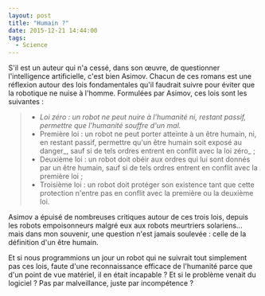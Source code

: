 ```yaml
---
layout: post
title: "Humain ?"
date: 2015-12-21 14:44:00
tags:
  - Science
---
```


S'il est un auteur qui n'a cessé, dans son œuvre, de questionner l'intelligence artificielle, c'est bien Asimov. Chacun de ces romans est une réflexion autour des lois fondamentales qu'il faudrait suivre pour éviter que la robotique ne nuise à l'homme. Formulées par Asimov, ces lois sont les suivantes :

> * _Loi zéro : un robot ne peut nuire à l'humanité ni, restant passif, permettre que l'humanité souffre d'un mal._
> * Première loi : un robot ne peut porter atteinte à un être humain, ni, en restant passif, permettre qu'un être humain soit exposé au danger_, sauf si de tels ordres entrent en conflit avec la loi zéro_ ;
> * Deuxième loi : un robot doit obéir aux ordres qui lui sont donnés par un être humain, sauf si de tels ordres entrent en conflit avec la première loi ;
> * Troisième loi : un robot doit protéger son existence tant que cette protection n'entre pas en conflit avec la première ou la deuxième loi.

Asimov a épuisé de nombreuses critiques autour de ces trois lois, depuis les robots empoisonneurs malgré eux aux robots meurtriers solariens... mais dans mon souvenir, une question n'est jamais soulevée : celle de la définition d'un être humain.

Et si nous programmions un jour un robot qui ne suivrait tout simplement pas ces lois, faute d'une reconnaissance efficace de l'humanité parce que d'un point de vue matériel, il en était incapable ? Et si le problème venait du logiciel ? Pas par malveillance, juste par incompétence ?
